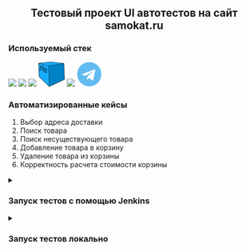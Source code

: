<h2 align="center"> Тестовый проект UI автотестов на сайт samokat.ru</h2>  


### Используемый стек
<p>
  <img src="https://cdn.jsdelivr.net/gh/devicons/devicon@latest/icons/python/python-original-wordmark.svg" height=50 weight=50 />  
  <img src="https://cdn.jsdelivr.net/gh/devicons/devicon@latest/icons/pytest/pytest-original-wordmark.svg" height=50 weight=50 />
  <img src="https://cdn.jsdelivr.net/gh/devicons/devicon@latest/icons/jenkins/jenkins-original.svg" height=50 weight=50 />
  <img src="https://github.com/DmitryAsl/qa_guru_hw_14_Samokat/blob/main/data/icons/selenoid.svg" height=50 weight=50 />
  <img src="https://avatars.githubusercontent.com/u/5879127?s=200&v=4" height=50 weight=50 />
  <img src="https://github.com/DmitryAsl/qa_guru_hw_14_Samokat/blob/main/data/icons/Telegram.svg" height=50 weight=50 />
</p>        

### Автоматизированные кейсы
1. Выбор адреса доставки
2. Поиск товара
3. Поиск несуществующего товара
4. Добавление товара в корзину
5. Удаление товара из корзины
6. Корректность расчета стоимости корзины

<details>
<summary><h3> Запуск тестов с помощью Jenkins </h3></summary>

  > **Перейти в [сборку](https://jenkins.autotests.cloud/job/C17_dmitry_asl_hw14_Samokat/)**
  > **Перейти на вкладку "Build with Parameters"** 
  <p>
  <img src="https://github.com/DmitryAsl/qa_guru_hw_14_Samokat/blob/main/data/icons/jenkins.jpg" />
  </p>  
  
  > **Выбрать параметры из выпадающих список и нажать "Build"**
  <img src="https://github.com/DmitryAsl/qa_guru_hw_14_Samokat/blob/main/data/icons/build_jenkins.jpg" />
  
  > dfsd
</details>

<details>
<summary><h3> Запуск тестов локально </h3></summary>  
  В терминале выполнить команду
  
  ```
  pytest tests --browser='chrome' --browser_version='126.0'
  ```

  > **--browser** - браузер в котором запустят тесты (доступен еще firefox)  
  > **--browser_version** - версия запускаемого браузера  
</details>
